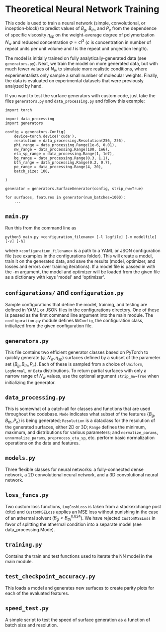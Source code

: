 # Theoretical Neural Network Training
This code is used to train a neural network (simple, convolutional, or inception-block)
to predict values of $B_{g}$, $B_{th}$, and $P_{e}$ from the dependence of specific
viscosity $\eta_{sp}$ on the weight-average degree of polymerization $N_{w}$ and 
reduced concentration $\varphi=cl^{3}$ ($c$ is concentration in number of repeat units
per unit volume and $l$ is the repeat unit projection length).

The model is initially trained on fully analytically-generated data (see 
`generators.py`). Next, we train the model on more generated data, but with much fewer
values of $N_{w}$ to simulate more realistic conditions, where experimentalists only
sample a small number of molecular weights. Finally, the data is evaluated on 
experimental datasets that were previously analyzed by hand.

If you want to test the surface generators with custom code, just take the files
`generators.py` and `data_processing.py` and follow this example:

    import torch

    import data_processing
    import generators

    config = generators.Config(
        device=torch.device('cuda'),
        resolution = data_processing.Resolution(256, 256),
        phi_range = data_processing.Range(1e-6, 0.01),
        nw_range = data_processing.Range(100, 1e6),
        eta_sp_range = data_processing.Range(1, 1e7),
        bg_range = data_processing.Range(0.3, 1.1),
        bth_range = data_processing.Range(0.2, 0.7),
        pe_range = data_processing.Range(4, 20),
        batch_size: 100,

    )

    generator = generators.SurfaceGenerator(config, strip_nw=True)

    for surfaces, features in generator(num_batches=1000):
        ...

## `main.py`
Run this from the command line as

    python3 main.py <configuration_filename> [-l logfile] [-m modelfile] [-v] [-h]

where `<configuration_filename>` is a path to a YAML or JSON configuration file (see
examples in the configurations folder). This will create a model, train it on the
generated data, and save the results (model, optimizer, and losses and errors over
training iterations). If a model file is passed in with the -m argument, the model
and optimizer will be loaded from the given file as a dictionary with keys 'model' and
'optimizer'.

## `configurations/` and `configuration.py`
Sample configurations that define the model, training, and testing are defined in YAML 
or JSON files in the configurations directory. One of these is passed as the first
command line argument into the main module. The `configuration.py` module defines 
`NNConfig`, the configuration class, initialized from the given configuration file.


## `generators.py`
This file contains two efficient generator classes based on PyTorch to quickly
generate $(\varphi, N_{w}, \eta_{sp})$ surfaces defined by a subset of the parameter set
$\{B_{g}, B_{th}, P_{e}\}$. Each of these is sampled from a choice of `Uniform`, 
`LogNormal`, or `Beta` distributions. To return partial surfaces with only a narrow 
range of $N_w$ values, use the optional argument `strip_nw=True` when initializing the
generator.

## `data_processing.py`
This is somewhat of a catch-all for classes and functions that are used throughout the
codebase. `Mode` indicates what subset of the features $\{B_{g}, B_{th}, P_{e}\}$ is
being generated; `Resolution` is a dataclass for the resolution of the
generated surfaces, either 2D or 3D; `Range` defines the minimum, maximum, and 
distributions for various parameters; and `normalize_params`, `unnormalize_params`,
`preprocess_eta_sp`, etc. perform basic normalization operations on the data and 
features.

## `models.py`
Three flexible classes for neural networks: a fully-connected dense network, a 2D 
convolutional neural network, and a 3D convolutional neural network.

## `loss_funcs.py`
Two custom loss functions, `LogCoshLoss` is taken from a stackexchange post (cite) and 
`CustomMSELoss` applies an MSE loss without punishing in the case of an athermal solvent
($B_{g} < B_{th}^{0.824}$). We have rejected `CustomMSELoss` in favor of splitting the
athermal condition into a separate model (see data_processing.Mode).

## `training.py`
Contains the train and test functions used to iterate the NN model in the main
module.

## `test_checkpoint_accuracy.py`
This loads a model and generates new surfaces to create parity plots for each of the 
evaluated features.

## `speed_test.py`
A simple script to test the speed of surface generation as a function of batch
size and resolution.